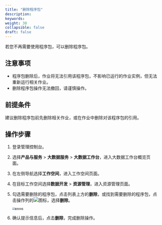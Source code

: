 ```yaml
---
title: "删除程序包"
description: 
keywords: 
weight: 30
collapsible: false
draft: false
---
```


若您不再需要使用程序包，可以删除程序包。

## 注意事项

- 程序包删除后，作业将无法引用该程序包，不影响已运行的作业实例，但无法重新运行相关作业。
- 删除程序包操作无法撤回，请谨慎操作。

## 前提条件

建议删除程序包前先删除相关作业，或在作业中删除对该程序包的引用。

## 操作步骤

1. 登录管理控制台。
2. 选择**产品与服务** > **大数据服务** > **大数据工作台**，进入大数据工作台概览页面。
3. 在左侧导航选择**工作空间**，进入工作空间页面。
4. 在目标工作空间选择**数据开发** > **资源管理**，进入资源管理页面。
5. 勾选需要删除的程序包，点击列表上方的**删除**，或找到需要删除的程序包，点击操作列的![](../../../../_images/icon_more_cluster.png)图标，选择**删除**。
   
   <img src="/bigdata/dataomnis/_images/delete_resource.png" alt="删除网络" style="zoom:50%;" />

6. 确认提示信息后，点击**删除**，完成删除操作。
